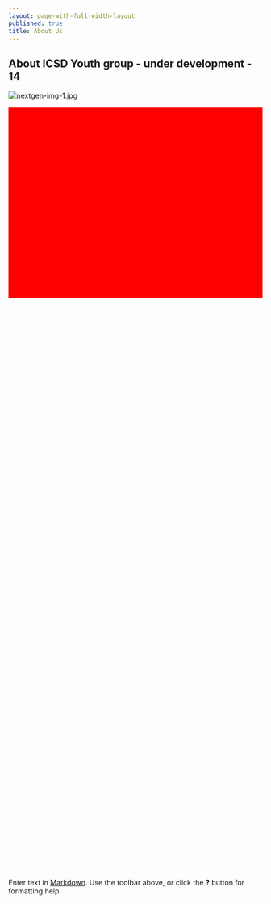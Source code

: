 ```yaml
---
layout: page-with-full-width-layout
published: true
title: About Us
---
```


## About ICSD Youth group - under development - 14
![nextgen-img-1.jpg]({{site.baseurl}}/media/nextgen-img-1.jpg)


<style>
  .img {
  	width: 100%;
    padding-top: 75%;
    background-position: 50% 50%;
    background-repeat: no-repeat;
    background-size: cover;
  }
</style>

<div class="row">
  <div class="col-3 gallery-image">
    <div class="img" style="background-color: red;"></div>
  </div>
  <div class="col-3 gallery-image">
    <div class="img" style="background-img:url('{{site.baseurl}}/media/nextgen-img-1.jpg');"></div>
  </div>
  <div class="col-3 gallery-image">
    <div class="img" style="background-img:url('/media/nextgen-img-2.jpg')"></div>
  </div>
  <div class="col-3 gallery-image">
    <div class="img" style="background-img:url('/media/nextgen-img-2.jpg')"></div>
  </div>
</div>


Enter text in [Markdown](http://daringfireball.net/projects/markdown/). Use the toolbar above, or click the **?** button for formatting help.
